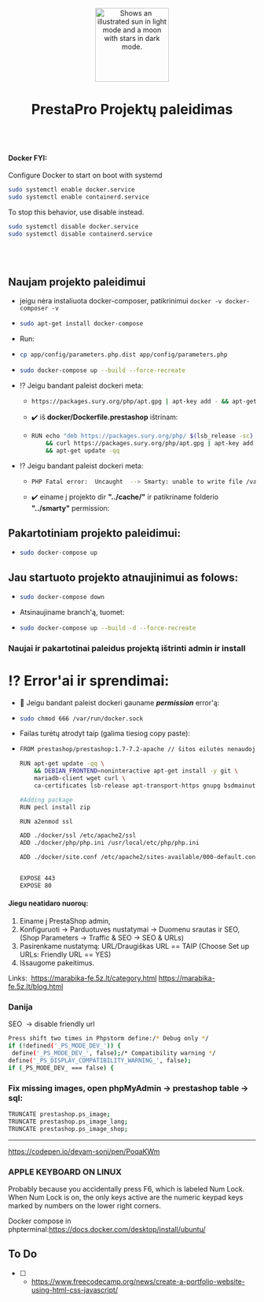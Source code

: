 <p align="center"><img width="150" alt="Shows an illustrated sun in light mode and a moon with stars in dark mode." src="https://upload.wikimedia.org/wikipedia/commons/thumb/c/c5/Prestashop.svg/1194px-Prestashop.svg.png"></p>

<h1 align="center"> PrestaPro Projektų paleidimas </h1>
<br/>
<br/>

#### Docker FYI:


Configure Docker to start on boot with systemd
```bash
sudo systemctl enable docker.service
sudo systemctl enable containerd.service
```
To stop this behavior, use disable instead.
```bash
sudo systemctl disable docker.service
sudo systemctl disable containerd.service
```

<br/>
<br/>

## Naujam projekto paleidimui

-  jeigu nėra instaliuota docker-composer, patikrinimui ```docker -v docker-composer -v```

- ```bash
  sudo apt-get install docker-compose
  ```
 
* Run:

- ```bash 
  cp app/config/parameters.php.dist app/config/parameters.php
  ```

- ```bash
  sudo docker-compose up --build --force-recreate
  ```
- :interrobang: Jeigu bandant paleist dockeri meta:
  - ```bash
    https://packages.sury.org/php/apt.gpg | apt-key add - && apt-get update -qq' returned a non-zero code: 100ERROR: Service 'prestashop' failed to build : Build failed
    ```
  -  :heavy_check_mark: iš **docker/Dockerfile.prestashop** ištrinam:
  - ```bash
    RUN echo "deb https://packages.sury.org/php/ $(lsb_release -sc) main" | tee -a /etc/apt/sources.list.d/php.list \
        && curl https://packages.sury.org/php/apt.gpg | apt-key add - \
        && apt-get update -qq
    ```
- :interrobang: Jeigu bandant paleist dockeri meta:
  - ```bash
    PHP Fatal error:  Uncaught  --> Smarty: unable to write file /var/www/html/cache/smarty/compile/37/65/91/wrt636e46e56f3193_90422010 <-- \n  thrown in /var/www/html/tools/smarty/sysplugins/smarty_internal_write_file.php on line 46
    ```
  -  :heavy_check_mark: einame į projekto dir **"../cache/"** ir patikriname folderio **"../smarty"** permission:
    




## Pakartotiniam projekto paleidimui:

- ```bash
  sudo docker-compose up
  ```
## Jau startuoto projekto atnaujinimui as folows:

- ```bash
  sudo docker-compose down
  ```
- Atsinaujiname branch'ą, tuomet:

- ```bash
  sudo docker-compose up --build -d --force-recreate
  ```



### Naujai ir pakartotinai paleidus projektą ištrinti <b>admin</b> ir <b>install</b>

# :interrobang: Error'ai ir sprendimai:

- :red_circle: Jeigu bandant paleist dockeri gauname ***permission*** error'ą:
- ```bash
  sudo chmod 666 /var/run/docker.sock
  ```

-  Failas turėtų atrodyt taip (galima tiesiog copy paste):
- ```bash
  FROM prestashop/prestashop:1.7-7.2-apache // šitos eilutės nenaudojame nebent būtina

  RUN apt-get update -qq \
      && DEBIAN_FRONTEND=noninteractive apt-get install -y git \
      mariadb-client wget curl \
      ca-certificates lsb-release apt-transport-https gnupg bsdmainutils

  #Adding package
  RUN pecl install zip

  RUN a2enmod ssl

  ADD ./docker/ssl /etc/apache2/ssl
  ADD ./docker/php/php.ini /usr/local/etc/php/php.ini

  ADD ./docker/site.conf /etc/apache2/sites-available/000-default.conf


  EXPOSE 443
  EXPOSE 80

  ```

#### Jiegu neatidaro nuoroų:
<ol>
 <li>Einame į PrestaShop admin,</li>
 <li>Konfiguruoti -> Parduotuves nustatymai -> Duomenu srautas ir SEO, (Shop Parameters -> Traffic & SEO -> SEO & URLs)</li>
 <li>Pasirenkame nustatymą: URL/Draugiškas URL == TAIP (Choose Set up URLs: Friendly URL == YES)</li>
 <li>Išsaugome pakeitimus.</li>
</ol>


Links:  https://marabika-fe.5z.lt/category.html https://marabika-fe.5z.lt/blog.html


### Danija
SEO  -> disable friendly url

```bash
Press shift two times in Phpstorm define:/* Debug only */
if (!defined('_PS_MODE_DEV_')) {
 define('_PS_MODE_DEV_', false);/* Compatibility warning */
define('_PS_DISPLAY_COMPATIBILITY_WARNING_', false);
if (_PS_MODE_DEV_ === false) {
```
### Fix missing images, open phpMyAdmin -> prestashop table -> sql:
```bash
TRUNCATE prestashop.ps_image;
TRUNCATE prestashop.ps_image_lang;
TRUNCATE prestashop.ps_image_shop;
```
<hr/>


https://codepen.io/devam-soni/pen/PoqaKWm


### APPLE KEYBOARD ON LINUX
Probably because you accidentally press F6, which is labeled Num Lock. When Num Lock is on, the only keys active are the numeric keypad keys marked by numbers on the lower right corners.

Docker compose in phpterminal:https://docs.docker.com/desktop/install/ubuntu/


## To Do
- [ ] - https://www.freecodecamp.org/news/create-a-portfolio-website-using-html-css-javascript/
